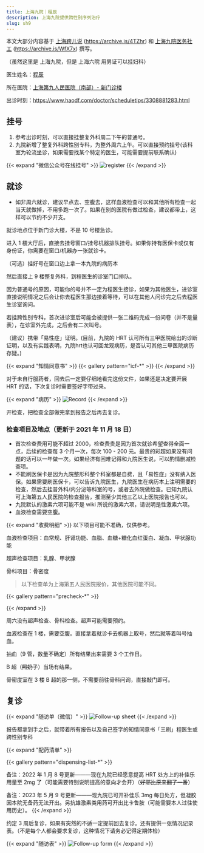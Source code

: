 ```yaml
---
title: 上海九院｜程辰
description: 上海九院提供跨性别序列治疗
slug: sh9
---
```


本文大部分内容基于 [上海跨儿说](https://mp.weixin.qq.com/s/YfwBpWsmKbHxjxzoVeD6mw) (<https://archive.is/4TZhr>) 和 [上海九院医务社工](https://mp.weixin.qq.com/s/wnvrYViJfsJSxzAlAM_mUw) (<https://archive.is/WfX7x>) 撰写。

（虽然这里是 上海九院，但是 上海六院 用男证可以挂妇科）

医生姓名：[程辰](https://www.haodf.com/doctor/3308881283.html)

所在医院：[上海第九人民医院（南部）- 新门诊楼](https://amap.com/place/B0FFFZY3L4)

出诊时刻：<https://www.haodf.com/doctor/scheduletips/3308881283.html>

## 挂号

1. 参考出诊时刻，可以直接挂整复外科周二下午的普通号。
1. 九院新增了整复外科跨性别专科，为整外周六上午。可以直接预约挂号(该科室为轮流坐诊，如果需要找某个特定的医生，可能需要提前联系确认)

{{< expand "微信公众号在线挂号" >}}
![register](register-sh9.jpg)
{{< /expand >}}

## 就诊

- 如非周六就诊，建议早点去、空腹去，这样血液检查可以和其他所有检查一起当天就做掉，不用多跑一次了。如果在别的医院有做过检查，建议都带上，这样可以节约不少开支。

就诊地点位于新门诊大楼，不是 10 号楼急诊。

进入 1 楼大厅后，直接去挂号窗口/挂号机器排队挂号。如果你持有医保卡或仅有身份证，你需要在窗口/机器办一张就诊卡。

（可选）挂好号在窗口边上拿一本九院的病历本

然后直接上 9 楼整复外科，到程医生的诊室门口排队。

因为普通号的原因，可能你的号并不一定为程医生接诊，如果为其他医生，进诊室直接说明情况之后会让你去程医生那边接着等待，可以在其他人问诊完之后去程医生诊室询问。

若挂跨性别专科，首次进诊室后可能会被提供一张二维码完成一份问卷（并不是量表），在诊室外完成，之后会有二次叫号。

（建议）携带「易性症」证明。(目前，九院的 HRT 认可所有三甲医院给出的诊断证明，以及有实践表明，九院hrt也认可回龙观病历，是否认可其他三甲医院病历存疑。)

{{< expand "知情同意书" >}}
{{< gallery pattern="icf-*" >}}
{{< /expand >}}

对于未自行服药者，回去后一定要仔细地看完这份文件，如果还是决定要开展 HRT 的话，下次复诊时需要签好字带过来。

{{< expand "病历" >}}
![Record](record.webp)
{{< /expand >}}

开检查，把检查全部做完拿到报告之后再去复诊。

### 检查项目及地点（更新于 2021 年 11 月 18 日）

- 首次检查费用可能不超过 2000，检查费贵是因为首次就诊希望查得全面一点，后续的检查每 3 个月一次，每次 100 - 200 元。最贵的彩超如果没有问题的话可以一年做一次。如果经济有困难记得和九院医生说，可以酌情删减检查项。
- 不能刷医保卡是因为九院整形科整个科室都是自费，且「易性症」没有纳入医保。如果需要刷医保卡，可以告诉九院医生，九院医生在病历本上注明需要的检查，然后去挂普外科/内分泌等科室的号，或者去外院做检查。已知九院认可上海第五人民医院的检查报告，推测至少其他三乙以上医院报告也可以。
- 九院默认的激素六项可能不是 wiki 所说的激素六项，请说明是性激素六项。
- 血液检查需要空腹。

{{< expand "收费明细" >}}
以下项目可能不准确，仅供参考。

血液检查项目：血常规、肝肾功能、血脂、血糖+糖化血红蛋白、凝血、甲状腺功能

超声检查项目：乳腺、甲状腺

骨科项目：骨密度

> 以下检查单为上海第五人民医院报价，其他医院可能不同。

{{< gallery pattern="precheck-*" >}}

{{< /expand >}}

周六没有超声检查、骨科检查。超声可能需要预约。

血液检查在 1 楼，需要空腹。直接拿着就诊卡去机器上取号，然后就等着叫号抽血。

抽血（9 管，数量不确定）所有结果出来需要 3 个工作日。

B 超（~~照奶子~~）当场有结果。

骨密度室在 3 楼 B 超的那一侧，不需要前往骨科问询，直接敲门即可。

## 复诊

{{< expand "随访单（微信）" >}}
![Follow-up sheet](follow-up-sheet.jpg)
{{< /expand >}}

报告都拿到手之后，就带着所有报告以及自己签字的知情同意书「三刷」程医生或跨性别专科

{{< expand "配药清单" >}}

{{< gallery pattern="dispensing-list-*" >}}

备注：2022 年 1 月 8 号更新———现在九院已经愿意提高 HRT 处方上的补佳乐用量至 2mg 了（可能需要特别说明提高的意向才会开）（~~好耶比原来翻了一番~~）

备注：2023 年 5 月 9 号更新———现九院已可开补佳乐 3mg 每日处方，但凝胶因本院无备药无法开出。另抗雄激素类用药可开出比卡鲁胺（可能需要本人过往使用历史）。
{{< /expand >}}

约定 3 周后复诊，如果有突然的不适一定提前回去复诊。还有提供一张情况记录表。（不是每个人都会要求复诊，这种情况下请务必记得定期体检）

{{< expand "随访表" >}}
![Follow-up form](follow-up-form.webp)
{{< /expand >}}
